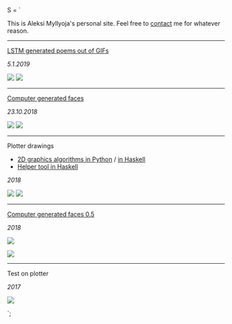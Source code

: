 S = `

This is Aleksi Myllyoja's personal site. Feel free to [contact](mailto:aleksi.myllyoja@gmail.com) me for whatever reason.

---

[LSTM generated poems out of GIFs](montage_1/)


_5.1.2019_

![](https://i.imgur.com/njD9Gus.jpg)
![](https://i.imgur.com/x1ePoAR.jpg)

***

[Computer generated faces](jack-of-diamonds/#Faces)

_23.10.2018_

![](https://i.imgur.com/sCKYW7l.png)
![](https://i.imgur.com/uyBCjua.png)

***

Plotter drawings

* [2D graphics algorithms in Python](https://github.com/aleksimyllyoja/generative) / [in Haskell](https://github.com/aleksimyllyoja/haskell-graphics)
* [Helper tool in Haskell](https://github.com/aleksimyllyoja/teos)

_2018_

![](https://i.imgur.com/EwQ8A2f.png)
![](https://i.imgur.com/Y7fmTOC.png)

***

[Computer generated faces 0.5](https://github.com/aleksimyllyoja/generative)

_2018_

![](https://i.imgur.com/YnKsuDO.png)

![](https://i.imgur.com/faK4WFm.png)

***

Test on plotter

_2017_

![](https://i.imgur.com/UATfw1y.jpg)

`;
